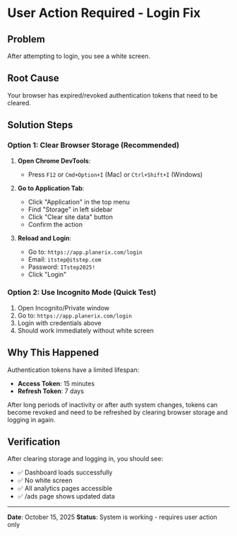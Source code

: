 # User Action Required - Login Fix

## Problem
After attempting to login, you see a white screen.

## Root Cause
Your browser has expired/revoked authentication tokens that need to be cleared.

## Solution Steps

### Option 1: Clear Browser Storage (Recommended)

1. **Open Chrome DevTools**:
   - Press `F12` or `Cmd+Option+I` (Mac) or `Ctrl+Shift+I` (Windows)

2. **Go to Application Tab**:
   - Click "Application" in the top menu
   - Find "Storage" in left sidebar
   - Click "Clear site data" button
   - Confirm the action

3. **Reload and Login**:
   - Go to: `https://app.planerix.com/login`
   - Email: `itstep@itstep.com`
   - Password: `ITstep2025!`
   - Click "Login"

### Option 2: Use Incognito Mode (Quick Test)

1. Open Incognito/Private window
2. Go to: `https://app.planerix.com/login`
3. Login with credentials above
4. Should work immediately without white screen

## Why This Happened

Authentication tokens have a limited lifespan:
- **Access Token**: 15 minutes
- **Refresh Token**: 7 days

After long periods of inactivity or after auth system changes, tokens can become revoked and need to be refreshed by clearing browser storage and logging in again.

## Verification

After clearing storage and logging in, you should see:
- ✅ Dashboard loads successfully
- ✅ No white screen
- ✅ All analytics pages accessible
- ✅ /ads page shows updated data

---

**Date**: October 15, 2025
**Status**: System is working - requires user action only
